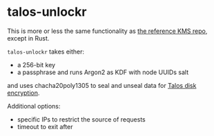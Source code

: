 # talos-unlockr

This is more or less the same functionality as [the reference KMS repo](https://github.com/siderolabs/kms-client), except in Rust.

`talos-unlockr` takes either:

- a 256-bit key
- a passphrase and runs Argon2 as KDF with node UUIDs salt

and uses chacha20poly1305 to seal and unseal data for
[Talos disk encryption](https://www.talos.dev/v1.7/talos-guides/configuration/disk-encryption/).

Additional options:

- specific IPs to restrict the source of requests
- timeout to exit after
